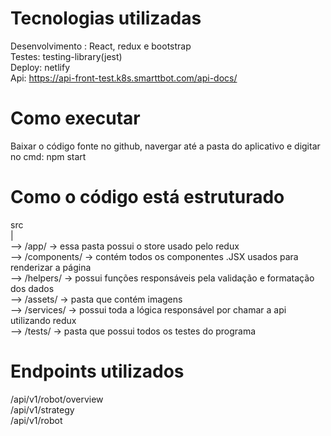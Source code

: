 # Tecnologias utilizadas
Desenvolvimento : React, redux e bootstrap<br />
Testes: testing-library(jest)<br />
Deploy: netlify<br />
Api: https://api-front-test.k8s.smarttbot.com/api-docs/ <br />
# Como executar
Baixar o código fonte no github, navergar até a pasta do aplicativo e digitar no cmd: npm start

# Como o código está estruturado
src<br />
 |<br />
  --> /app/ -> essa pasta possui o store usado pelo redux<br />
  --> /components/ -> contém todos os componentes .JSX usados para renderizar a página<br />
  --> /helpers/ -> possui funções responsáveis pela validação e formatação dos dados<br />
  --> /assets/ -> pasta que contém imagens<br />
  --> /services/ -> possui toda a lógica responsável por chamar a api utilizando redux<br />
  --> /tests/ -> pasta que possui todos os testes do programa<br />

# Endpoints utilizados

/api/v1/robot/overview <br />
/api/v1/strategy <br />
/api/v1/robot <br />